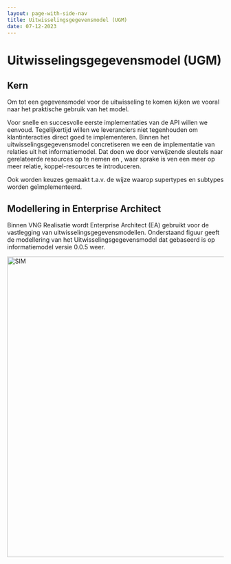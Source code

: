 ```yaml
---
layout: page-with-side-nav
title: Uitwisselingsgegevensmodel (UGM)
date: 07-12-2023
---
```


# Uitwisselingsgegevensmodel (UGM)

## Kern
Om tot een gegevensmodel voor de uitwisseling te komen kijken we vooral naar het praktische gebruik van het model. 

Voor snelle en succesvolle eerste implementaties van de API willen we eenvoud. Tegelijkertijd willen we leveranciers niet tegenhouden om klantinteracties direct goed te implementeren. Binnen het uitwisselingsgegevensmodel concretiseren we een de implementatie van relaties uit het informatiemodel. Dat doen we door verwijzende sleutels naar gerelateerde resources op te nemen en , waar sprake is ven een meer op meer relatie, koppel-resources te introduceren. 

Ook worden keuzes gemaakt t.a.v. de wijze waarop supertypes en subtypes worden geïmplementeerd.

## Modellering in Enterprise Architect
Binnen VNG Realisatie wordt Enterprise Architect (EA) gebruikt voor de vastlegging van uitwisselingsgegevensmodellen. Onderstaand figuur geeft de modellering van het Uitwisselingsgegevensmodel dat gebaseerd is op informatiemodel versie 0.0.5 weer.

<img src="./assets/UGM_Klantinteracties_v006.png" alt="SIM" width="700"/>

